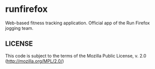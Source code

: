 runfirefox
==========

Web-based fitness tracking application. Official app of the Run Firefox jogging team.

LICENSE
-------

This code is subject to the terms of the Mozilla Public License, v. 2.0
(http://mozilla.org/MPL/2.0/)
